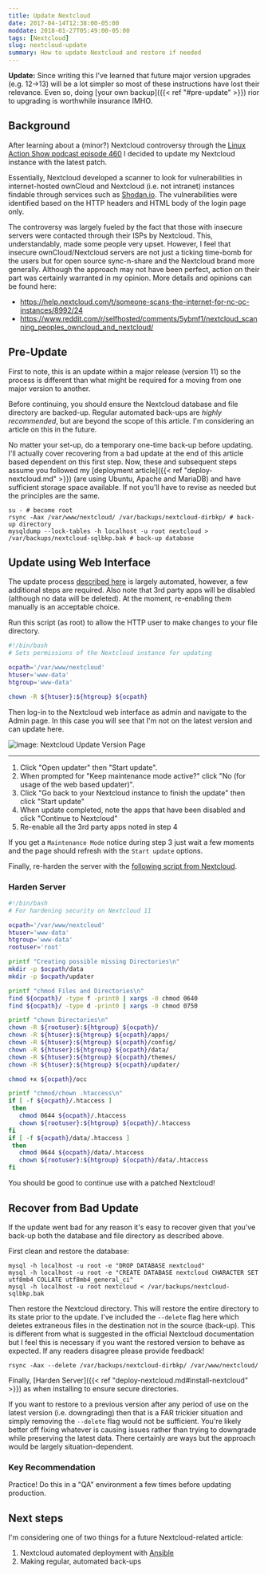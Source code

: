 ```yaml
---
title: Update Nextcloud
date: 2017-04-14T12:38:00-05:00
moddate: 2018-01-27T05:49:00-05:00
tags: [Nextcloud]
slug: nextcloud-update
summary: How to update Nextcloud and restore if needed
---
```


**Update:** Since writing this I've learned that future major version upgrades (e.g. 12->13) will be a lot simpler so most of these instructions have lost their relevance. Even so, doing [your own backup]({{< ref "#pre-update" >}}) rior to upgrading is worthwhile insurance IMHO.

## Background

After learning about a (minor?) Nextcloud controversy through the
[Linux Action Show podcast episode 460](http://www.jupiterbroadcasting.com/107471/nextclouds-can-of-worms-las-460/)
I decided to update my Nextcloud instance with the latest patch.

Essentially, Nextcloud developed a scanner to look for vulnerabilities
in internet-hosted ownCloud and Nextcloud (i.e. not intranet) instances
findable through services such as [Shodan.io](https://www.shodan.io/).
The vulnerabilities were identified based on the HTTP headers and HTML
body of the login page only.

The controversy was largely fueled by the fact that those with insecure
servers were contacted through their ISPs by Nextcloud. This,
understandably, made some people very upset. However, I feel that
insecure ownCloud/Nextcloud servers are not just a ticking time-bomb for
the users but for open source sync-n-share and the Nextcloud brand more
generally. Although the approach may not have been perfect, action on
their part was certainly warranted in my opinion. More details and
opinions can be found here:

* https://help.nextcloud.com/t/someone-scans-the-internet-for-nc-oc-instances/8992/24
* https://www.reddit.com/r/selfhosted/comments/5ybmf1/nextcloud_scanning_peoples_owncloud_and_nextcloud/

## Pre-Update

First to note, this is an update within a major release (version 11) so
the process is different than what might be required for a moving from
one major version to another.

Before continuing, you should ensure the Nextcloud database and file
directory are backed-up. Regular automated back-ups are _highly
recommended_, but are beyond the scope of this article. I'm considering
an article on this in the future.

No matter your set-up, do a temporary one-time back-up before updating.
I'll actually cover recovering from a bad update at the end of this
article based dependent on this first step. Now, these and subsequent
steps assume you followed my [deployment article]({{< ref "deploy-nextcloud.md" >}}) (are using Ubuntu, Apache
and MariaDB) and have sufficient storage space available. If not you'll
have to revise as needed but the principles are the same.

```shell
su - # become root
rsync -Aax /var/www/nextcloud/ /var/backups/nextcloud-dirbkp/ # back-up directory
mysqldump --lock-tables -h localhost -u root nextcloud > /var/backups/nextcloud-sqlbkp.bak # back-up database
```

## Update using Web Interface

The update process [described here](https://docs.nextcloud.com/server/11/admin_manual/maintenance/update.html)
is largely automated, however, a few additional steps are required. Also
note that 3rd party apps will be disabled (although no data will be
deleted). At the moment, re-enabling them manually is an acceptable
choice.

Run this script (as root) to allow the HTTP user to make changes to your
file directory.

```bash
#!/bin/bash
# Sets permissions of the Nextcloud instance for updating

ocpath='/var/www/nextcloud'
htuser='www-data'
htgroup='www-data'

chown -R ${htuser}:${htgroup} ${ocpath}
```

Then log-in to the Nextcloud web interface as admin and navigate to the
Admin page. In this case you will see that I'm not on the latest version
and can update here.

![image: Nextcloud Update Version Page](/img/nextcloud_update_version_page.png)

---

1. Click "Open updater" then "Start update".
2. When prompted for "Keep maintenance mode active?" click "No (for usage of the web based updater)".
3. Click "Go back to your Nextcloud instance to finish the update" then click "Start update"
4. When update completed, note the apps that have been disabled and click "Continue to Nextcloud"
5. Re-enable all the 3rd party apps noted in step 4

If you get a `Maintenance Mode` notice during step 3 just wait a few
moments and the page should refresh with the `Start update` options.

Finally, re-harden the server with the [following script from Nextcloud](https://docs.nextcloud.com/server/11/admin_manual/installation/installation_wizard.html#strong-perms-label).

### Harden Server

```bash
#!/bin/bash
# For hardening security on Nextcloud 11

ocpath='/var/www/nextcloud'
htuser='www-data'
htgroup='www-data'
rootuser='root'

printf "Creating possible missing Directories\n"
mkdir -p $ocpath/data
mkdir -p $ocpath/updater

printf "chmod Files and Directories\n"
find ${ocpath}/ -type f -print0 | xargs -0 chmod 0640
find ${ocpath}/ -type d -print0 | xargs -0 chmod 0750

printf "chown Directories\n"
chown -R ${rootuser}:${htgroup} ${ocpath}/
chown -R ${htuser}:${htgroup} ${ocpath}/apps/
chown -R ${htuser}:${htgroup} ${ocpath}/config/
chown -R ${htuser}:${htgroup} ${ocpath}/data/
chown -R ${htuser}:${htgroup} ${ocpath}/themes/
chown -R ${htuser}:${htgroup} ${ocpath}/updater/

chmod +x ${ocpath}/occ

printf "chmod/chown .htaccess\n"
if [ -f ${ocpath}/.htaccess ]
 then
   chmod 0644 ${ocpath}/.htaccess
   chown ${rootuser}:${htgroup} ${ocpath}/.htaccess
fi
if [ -f ${ocpath}/data/.htaccess ]
 then
   chmod 0644 ${ocpath}/data/.htaccess
   chown ${rootuser}:${htgroup} ${ocpath}/data/.htaccess
fi
```

You should be good to continue use with a patched Nextcloud!

## Recover from Bad Update

If the update went bad for any reason it's easy to recover given that
you've back-up both the database and file directory as described above.

First clean and restore the database:

```shell
mysql -h localhost -u root -e "DROP DATABASE nextcloud"
mysql -h localhost -u root -e "CREATE DATABASE nextcloud CHARACTER SET utf8mb4 COLLATE utf8mb4_general_ci"
mysql -h localhost -u root nextcloud < /var/backups/nextcloud-sqlbkp.bak
```

Then restore the Nextcloud directory. This will restore the entire
directory to its state prior to the update. I've included the `--delete`
flag here which deletes extraneous files in the destination not in the
source (back-up). This is different from what is suggested in the
official Nextcloud documentation but I feel this is necessary if you
want the restored version to behave as expected. If any readers disagree
please provide feedback!

```shell
rsync -Aax --delete /var/backups/nextcloud-dirbkp/ /var/www/nextcloud/
```

Finally, [Harden Server]({{< ref "deploy-nextcloud.md#install-nextcloud" >}}) as when installing to ensure secure directories.

If you want to restore to a previous version after any period of use on
the latest version (i.e. downgrading) then that is a FAR trickier
situation and simply removing the `--delete` flag would not be
sufficient. You're likely better off fixing whatever is causing issues
rather than trying to downgrade while preserving the latest data. There
certainly are ways but the approach would be largely
situation-dependent.

### Key Recommendation

Practice! Do this in a "QA" environment a few times before updating
production.

## Next steps

I'm considering one of two things for a future Nextcloud-related
article:

1. Nextcloud automated deployment with [Ansible](https://www.ansible.com/)
2. Making regular, automated back-ups
